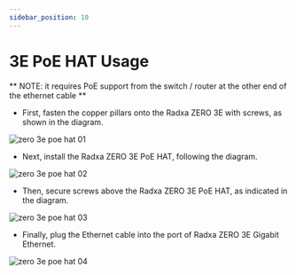 ```yaml
---
sidebar_position: 10
---
```


# 3E PoE HAT Usage

** NOTE: it requires PoE support from the switch / router at the other end of the ethernet cable **

- First, fasten the copper pillars onto the Radxa ZERO 3E with screws, as shown in the diagram.

![zero 3e poe hat 01](/img/zero/zero3/zero_3e_poe_hat_01.webp)

- Next, install the Radxa ZERO 3E PoE HAT, following the diagram.

![zero 3e poe hat 02](/img/zero/zero3/zero_3e_poe_hat_02.webp)

- Then, secure screws above the Radxa ZERO 3E PoE HAT, as indicated in the diagram.

![zero 3e poe hat 03](/img/zero/zero3/zero_3e_poe_hat_03.webp)

- Finally, plug the Ethernet cable into the port of Radxa ZERO 3E Gigabit Ethernet.

![zero 3e poe hat 04](/img/zero/zero3/zero_3e_poe_hat_04.webp)
